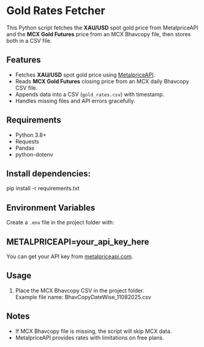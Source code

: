 # Gold Rates Fetcher

This Python script fetches the **XAU/USD** spot gold price from MetalpriceAPI and the **MCX Gold Futures** price from an MCX Bhavcopy file, then stores both in a CSV file.

## Features

- Fetches **XAU/USD** spot gold price using [MetalpriceAPI](https://metalpriceapi.com).
- Reads **MCX Gold Futures** closing price from an MCX daily Bhavcopy CSV file.
- Appends data into a CSV (`gold_rates.csv`) with timestamp.
- Handles missing files and API errors gracefully.

## Requirements

- Python 3.8+
- Requests
- Pandas
- python-dotenv

## Install dependencies:

pip install -r requirements.txt


## Environment Variables

Create a `.env` file in the project folder with:


## METALPRICEAPI=your_api_key_here

You can get your API key from [metalpriceapi.com](https://metalpriceapi.com).

## Usage

1. Place the MCX Bhavcopy CSV in the project folder.  
   Example file name: BhavCopyDateWise_11082025.csv


## Notes

- If MCX Bhavcopy file is missing, the script will skip MCX data.
- MetalpriceAPI provides rates with limitations on free plans.
